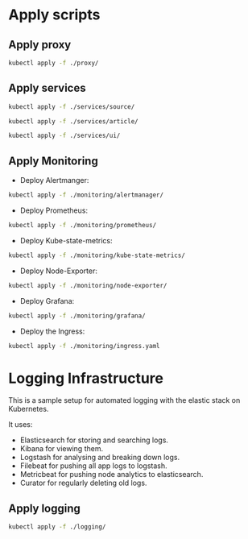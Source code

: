 # Apply  scripts


## Apply proxy

```bash
kubectl apply -f ./proxy/
```

## Apply services

```bash
kubectl apply -f ./services/source/
```

```bash
kubectl apply -f ./services/article/
```

```bash
kubectl apply -f ./services/ui/
```

## Apply Monitoring 

- Deploy Alertmanger: 
```bash
kubectl apply -f ./monitoring/alertmanager/
```
- Deploy Prometheus: 
```bash
kubectl apply -f ./monitoring/prometheus/
```
- Deploy Kube-state-metrics: 
```bash
kubectl apply -f ./monitoring/kube-state-metrics/
```
- Deploy Node-Exporter:
```bash
kubectl apply -f ./monitoring/node-exporter/
```
- Deploy Grafana: 
```bash
kubectl apply -f ./monitoring/grafana/
```
- Deploy the Ingress:
```bash
kubectl apply -f ./monitoring/ingress.yaml
```

# Logging Infrastructure

This is a sample setup for automated logging with the elastic stack on Kubernetes.

It uses:
- Elasticsearch for storing and searching logs.
- Kibana for viewing them.
- Logstash for analysing and breaking down logs.
- Filebeat for pushing all app logs to logstash.
- Metricbeat for pushing node analytics to elasticsearch.
- Curator for regularly deleting old logs.

## Apply logging

```bash
kubectl apply -f ./logging/
```
